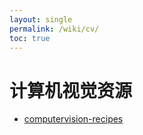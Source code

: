 ```yaml
---
layout: single
permalink: /wiki/cv/
toc: true
---
```


# 计算机视觉资源

- [computervision-recipes](https://github.com/microsoft/computervision-recipes/tree/master/scenarios/similarity)
